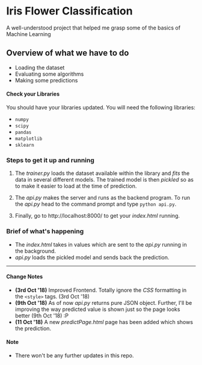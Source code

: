 # Iris Flower Classification

A well-understood project that helped me grasp some of the basics of Machine Learning

## Overview of what we have to do

* Loading the dataset
* Evaluating some algorithms
* Making some predictions

#### Check your Libraries

You should have your libraries updated. You will need the following libraries:
* `numpy`
* `scipy`
* `pandas`
* `matplotlib`
* `sklearn`

### Steps to get it up and running

1. The *trainer.py* loads the dataset available within the library and *fits* the data in several different models.
The trained model is then *pickled* so as to make it easier to load at the time of prediction.

2. The *api.py* makes the server and runs as the backend program.
To run the *api.py* head to the command prompt and type `python api.py`.

3. Finally, go to http://localhost:8000/ to get your *index.html* running.

### Brief of what's happening

* The *index.html* takes in values which are sent to the *api.py* running in the background.
* *api.py* loads the pickled model and sends back the prediction.

***

#### Change Notes

* **(3rd Oct '18)** Improved Frontend. Totally ignore the *CSS* formatting in the `<style>` tags. (3rd Oct '18)
* **(9th Oct '18)** As of now *api.py* returns pure JSON object. Further, I'll be improving the way predicted value is shown just so the page looks better (9th Oct '18) :P
* **(11 Oct '18)** A new *predictPage.html* page has been added which shows the prediction.

#### Note

* There won't be any further updates in this repo. 
